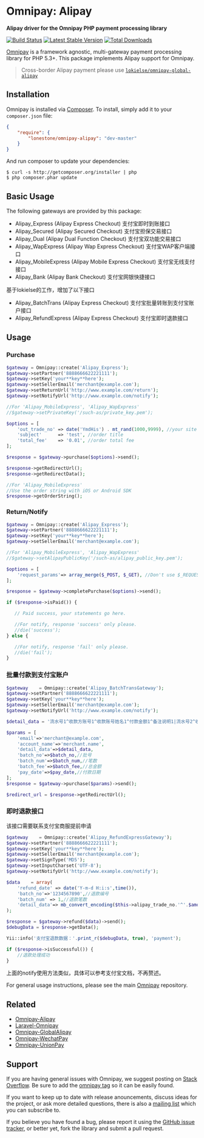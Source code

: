 # Omnipay: Alipay

**Alipay driver for the Omnipay PHP payment processing library**

[![Build Status](https://travis-ci.org/lokielse/omnipay-alipay.png?branch=master)](https://travis-ci.org/lokielse/omnipay-alipay)
[![Latest Stable Version](https://poser.pugx.org/lokielse/omnipay-alipay/version.png)](https://packagist.org/packages/lokielse/omnipay-alipay)
[![Total Downloads](https://poser.pugx.org/lokielse/omnipay-alipay/d/total.png)](https://packagist.org/packages/lokielse/omnipay-alipay)

[Omnipay](https://github.com/omnipay/omnipay) is a framework agnostic, multi-gateway payment
processing library for PHP 5.3+. This package implements Alipay support for Omnipay.

> Cross-border Alipay payment please use [`lokielse/omnipay-global-alipay`](https://github.com/lokielse/omnipay-global-alipay)

## Installation

Omnipay is installed via [Composer](http://getcomposer.org/). To install, simply add it to your `composer.json` file:

```json
{
    "require": {
        "lonestone/omnipay-alipay": "dev-master"
    }
}
```

And run composer to update your dependencies:

    $ curl -s http://getcomposer.org/installer | php
    $ php composer.phar update

## Basic Usage

The following gateways are provided by this package:


* Alipay_Express (Alipay Express Checkout) 支付宝即时到账接口
* Alipay_Secured (Alipay Secured Checkout) 支付宝担保交易接口
* Alipay_Dual (Alipay Dual Function Checkout) 支付宝双功能交易接口
* Alipay_WapExpress (Alipay Wap Express Checkout) 支付宝WAP客户端接口
* Alipay_MobileExpress (Alipay Mobile Express Checkout) 支付宝无线支付接口
* Alipay_Bank (Alipay Bank Checkout) 支付宝网银快捷接口

基于lokielse的工作，增加了以下接口

* Alipay_BatchTrans  (Alipay Express Checkout) 支付宝批量转账到支付宝账户接口
* Alipay_RefundExpress  (Alipay Express Checkout) 支付宝即时退款接口

## Usage

### Purchase
```php
$gateway = Omnipay::create('Alipay_Express');
$gateway->setPartner('8888666622221111');
$gateway->setKey('your**key**here');
$gateway->setSellerEmail('merchant@example.com');
$gateway->setReturnUrl('http://www.example.com/return');
$gateway->setNotifyUrl('http://www.example.com/notify');

//For 'Alipay_MobileExpress', 'Alipay_WapExpress'
//$gateway->setPrivateKey('/such-as/private_key.pem');

$options = [
    'out_trade_no' => date('YmdHis') . mt_rand(1000,9999), //your site trade no, unique
    'subject'      => 'test', //order title
    'total_fee'    => '0.01', //order total fee
];

$response = $gateway->purchase($options)->send();

$response->getRedirectUrl();
$response->getRedirectData();

//For 'Alipay_MobileExpress'
//Use the order string with iOS or Android SDK
$response->getOrderString();
```

### Return/Notify
```php
$gateway = Omnipay::create('Alipay_Express');
$gateway->setPartner('8888666622221111');
$gateway->setKey('your**key**here');
$gateway->setSellerEmail('merchant@example.com');

//For 'Alipay_MobileExpress', 'Alipay_WapExpress'
//$gateway->setAlipayPublicKey('/such-as/alipay_public_key.pem');

$options = [
    'request_params'=> array_merge($_POST, $_GET), //Don't use $_REQUEST for may contain $_COOKIE
];

$response = $gateway->completePurchase($options)->send();

if ($response->isPaid()) {

   // Paid success, your statements go here.

   //For notify, response 'success' only please.
   //die('success');
} else {

   //For notify, response 'fail' only please.
   //die('fail');
}
```

### 批量付款到支付宝账户
```php
$gateway    = Omnipay::create('Alipay_BatchTransGateway');
$gateway->setPartner('8888666622221111');
$gateway->setKey('your**key**here');
$gateway->setSellerEmail('merchant@example.com');
$gateway->setNotifyUrl('http://www.example.com/notify');

$detail_data = '流水号1^收款方账号1^收款账号姓名1^付款金额1^备注说明1|流水号2^收款方账号2^收款账号姓名2^付款金额2^备注说明2......';

$params = [
    'email'=>'merchant@example.com',
    'account_name'=>'merchant.name',
    'detail_data'=>$detail_data,
    'batch_no'=>$batch_no,//批号
    'batch_num'=>$batch_num,//笔数
    'batch_fee'=>$batch_fee,//总金额
    'pay_date'=>$pay_date,//付款日期
];
$response = $gateway->purchase($params)->send();

$redirect_url = $response->getRedirectUrl();
```
### 即时退款接口
该接口需要联系支付宝商服提前申请
```php
$gateway    = Omnipay::create('Alipay_RefundExpressGateway');
$gateway->setPartner('8888666622221111');
$gateway->setKey('your**key**here');
$gateway->setSellerEmail('merchant@example.com');
$gateway->setSignType('MD5');
$gateway->setInputCharset('UTF-8');
$gateway->setNotifyUrl('http://www.example.com/notify');

$data    = array(
    'refund_date' => date('Y-m-d H:i:s',time()),
    'batch_no'=>'1234567890',//退款编号
    'batch_num' => 1,//退款笔数
    'detail_data'=> mb_convert_encoding($this->alipay_trade_no.'^'.$amount.'^客户取消订单','GBK'),//退款数据，一次可以发起一批退款
);

$response = $gateway->refund($data)->send();
$debugData = $response->getData();

Yii::info('支付宝退款数据：'.print_r($debugData, true), 'payment');

if ($response->isSuccessful()) {
    //退款处理成功
}

```
上面的notify使用方法类似，具体可以参考支付宝文档，不再赘述。



For general usage instructions, please see the main [Omnipay](https://github.com/omnipay/omnipay)
repository.

## Related

- [Omnipay-Alipay](https://github.com/lokielse/omnipay-alipay)
- [Laravel-Omnipay](https://github.com/ignited/laravel-omnipay)
- [Omnipay-GlobalAlipay](https://github.com/lokielse/omnipay-global-alipay)
- [Omnipay-WechatPay](https://github.com/lokielse/omnipay-wechatpay)
- [Omnipay-UnionPay](https://github.com/lokielse/omnipay-unionpay)

## Support

If you are having general issues with Omnipay, we suggest posting on
[Stack Overflow](http://stackoverflow.com/). Be sure to add the
[omnipay tag](http://stackoverflow.com/questions/tagged/omnipay) so it can be easily found.

If you want to keep up to date with release anouncements, discuss ideas for the project,
or ask more detailed questions, there is also a [mailing list](https://groups.google.com/forum/#!forum/omnipay) which
you can subscribe to.

If you believe you have found a bug, please report it using the [GitHub issue tracker](https://github.com/lokielse/omnipay-alipay/issues),
or better yet, fork the library and submit a pull request.
